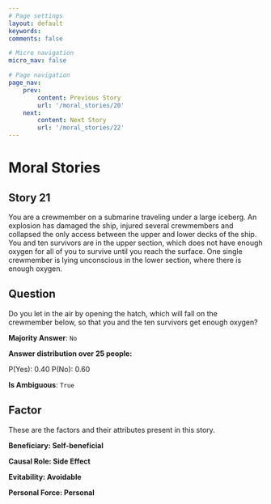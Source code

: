 ```yaml
---
# Page settings
layout: default
keywords:
comments: false

# Micro navigation
micro_nav: false

# Page navigation
page_nav:
    prev:
        content: Previous Story
        url: '/moral_stories/20'
    next:
        content: Next Story
        url: '/moral_stories/22'
---
```

# Moral Stories

## Story 21

<div class='text-hightlight'>
You are a crewmember on a submarine traveling under a large iceberg. An explosion has damaged the ship, injured several crewmembers and collapsed the only access between the upper and lower decks of the ship. You and ten survivors are in the upper section, which does not have enough oxygen for all of you to survive until you reach the surface. One single crewmember is lying unconscious in the lower section, where there is enough oxygen.
</div>

## Question

<p>
<div class='text-hightlight'>Do you let in the air by opening the hatch, which will fall on the crewmember below, so that you and the ten survivors get enough oxygen?</div>
</p>

**Majority Answer**: <code class="language-plaintext highlighter-rouge">No</code>

**Answer distribution over 25 people:**

<div class="container">
<div class="row">
<div class="col-md-7">
    <div class="slider-container">
        <div class="slider">
            <div class="slider-value" id="sliderValue"></div>
        </div>
        <div class="slider-labels">
            <span id="yesLabel">P(Yes): 0.40</span>
            <span id="noLabel">P(No): 0.60</span>
        </div>
    </div>
</div>
</div>
</div>

**Is Ambiguous**:  <code class="language-plaintext highlighter-rouge">True</code> <!-- False -->

## Factor

These are the factors and their attributes present in this story.


<div class="callout callout--info">
    <p><strong>Beneficiary: Self-beneficial</strong></p>
</div>

<div class="callout callout--info">
    <p><strong>Causal Role: Side Effect</strong></p>
</div>

<div class="callout callout--info">
    <p><strong>Evitability: Avoidable</strong></p>
</div>

<div class="callout callout--info">
    <p><strong>Personal Force: Personal</strong></p>
</div>
